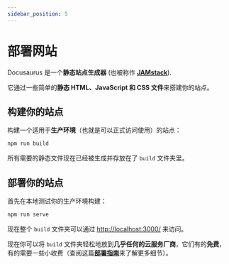 ```yaml
---
sidebar_position: 5
---
```


# 部署网站

Docusaurus 是一个**静态站点生成器** (也被称作 **[JAMstack](https://jamstack.org/)**).

它通过一些简单的**静态 HTML、JavaScript 和 CSS 文件**来搭建你的站点。

## 构建你的站点

构建一个适用于**生产环境**（也就是可以正式访问使用）的站点：

```bash
npm run build
```

所有需要的静态文件现在已经被生成并存放在了 `build` 文件夹里。

## 部署你的站点

首先在本地测试你的生产环境构建：

```bash
npm run serve
```

现在整个 `build` 文件夹可以通过 [http://localhost:3000/](http://localhost:3000/) 来访问。

现在你可以将 `build` 文件夹轻松地放到**几乎任何的云服务厂商**，它们有的**免费**，有的需要一些小收费（查阅这篇[**部署指南**](https://docusaurus.io/docs/deployment)来了解更多细节）。
